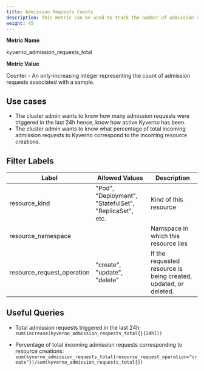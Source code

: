 ```yaml
---
title: Admission Requests Counts
description: This metric can be used to track the number of admission requests which were triggered as a part of Kyverno.
weight: 45
---
```


**Metric Name**

kyverno_admission_requests_total

**Metric Value**

Counter - An only-increasing integer representing the count of admission requests associated with a sample.

## Use cases

* The cluster admin wants to know how many admission requests were triggered in the last 24h hence, know how active Kyverno has been.
* The cluster admin wants to know what percentage of total incoming admission requests to Kyverno correspond to the incoming resource creations.

## Filter Labels

| Label                        | Allowed Values                                         | Description                                                                       |
| ---------------------------- | ------------------------------------------------------ | --------------------------------------------------------------------------------- |
| resource\_kind               | "Pod", "Deployment", "StatefulSet", "ReplicaSet", etc. | Kind of this resource                                                             |
| resource\_namespace          |                                                        | Namspace in which this resource lies                                              |
| resource\_request\_operation | "create", "update", "delete"                           | If the requested resource is being created, updated, or deleted.                   |

## Useful Queries

* Total admission requests triggered in the last 24h:<br> 
`sum(increase(kyverno_admission_requests_total{}[24h]))`

* Percentage of total incoming admission requests corresponding to resource creations:<br>
`sum(kyverno_admission_requests_total{resource_request_operation="create"})/sum(kyverno_admission_requests_total{})`